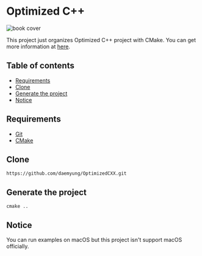 # Optimized C++
![book cover](https://learning.oreilly.com/library/cover/9781491922057/250w/)

This project just organizes Optimized C++ project with CMake. You can get more information at [here](guntheroth.com/).

## Table of contents
+ [Requirements](#requirements)
+ [Clone](#clone)
+ [Generate the project](#generate-the-project)
+ [Notice](#notice)

## Requirements
+ [Git](https://git-scm.com/downloads)
+ [CMake](https://cmake.org/download/)

## Clone
```
https://github.com/daemyung/OptimizedCXX.git
```

## Generate the project
```
cmake ..
```

## Notice
You can run examples on macOS but this project isn't support macOS officially.
